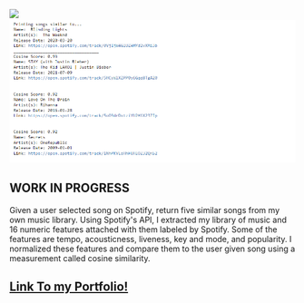 ![](https://storage.googleapis.com/pr-newsroom-wp/1/2018/11/Spotify_Logo_CMYK_Green.png)
![](https://github.com/WasinHongmanee/SpotifyRecommendation/blob/main/song%20recommendation.png)
## WORK IN PROGRESS

Given a user selected song on Spotify, return five similar songs from my own music library. Using Spotify's API, I extracted my library of music and 16 numeric features attached with them labeled by Spotify. Some of the features are tempo, acousticness, liveness, key and mode, and popularity. I normalized these features and compare them to the user given song using a measurement called cosine similarity.

## [Link To my Portfolio!](https://wasinhongmanee.github.io/Portfolio/) 
